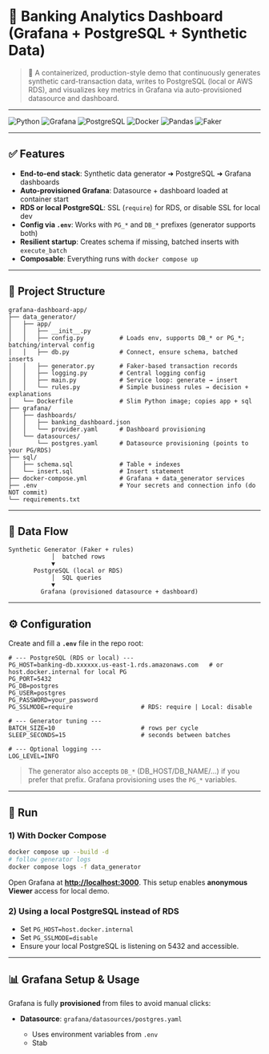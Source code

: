 # 🧭 Banking Analytics Dashboard (Grafana + PostgreSQL + Synthetic Data)

> 🚀 A containerized, production-style demo that continuously generates synthetic card-transaction data, writes to PostgreSQL (local or AWS RDS), and visualizes key metrics in Grafana via auto-provisioned datasource and dashboard.

---

![Python](https://img.shields.io/badge/Python-3.11-blue?logo=python\&logoColor=white)
![Grafana](https://img.shields.io/badge/Grafana-Dashboards-F46800?logo=grafana\&logoColor=white)
![PostgreSQL](https://img.shields.io/badge/PostgreSQL-Database-336791?logo=postgresql)
![Docker](https://img.shields.io/badge/Docker-Compose-2496ED?logo=docker)
![Pandas](https://img.shields.io/badge/Pandas-ETL-150458?logo=pandas)
![Faker](https://img.shields.io/badge/Faker-Data_Generator-00C853)

---

## ✅ Features

* **End-to-end stack**: Synthetic data generator ➜ PostgreSQL ➜ Grafana dashboards
* **Auto-provisioned Grafana**: Datasource + dashboard loaded at container start
* **RDS or local PostgreSQL**: SSL (`require`) for RDS, or disable SSL for local dev
* **Config via `.env`**: Works with `PG_*` and `DB_*` prefixes (generator supports both)
* **Resilient startup**: Creates schema if missing, batched inserts with `execute_batch`
* **Composable**: Everything runs with `docker compose up`

---

## 📂 Project Structure

```text
grafana-dashboard-app/
├── data_generator/
│   ├── app/
│   │   ├── __init__.py
│   │   ├── config.py          # Loads env, supports DB_* or PG_*; batching/interval config
│   │   ├── db.py              # Connect, ensure schema, batched inserts
│   │   ├── generator.py       # Faker-based transaction records
│   │   ├── logging.py         # Central logging config
│   │   ├── main.py            # Service loop: generate → insert
│   │   └── rules.py           # Simple business rules → decision + explanations
│   └── Dockerfile             # Slim Python image; copies app + sql
├── grafana/
│   ├── dashboards/
│   │   ├── banking_dashboard.json
│   │   └── provider.yaml      # Dashboard provisioning
│   └── datasources/
│       └── postgres.yaml      # Datasource provisioning (points to your PG/RDS)
├── sql/
│   ├── schema.sql             # Table + indexes
│   └── insert.sql             # Insert statement
├── docker-compose.yml         # Grafana + data_generator services
├── .env                       # Your secrets and connection info (do NOT commit)
└── requirements.txt
```

---

## 🔁 Data Flow

```text
Synthetic Generator (Faker + rules)
            │  batched rows
            ▼
       PostgreSQL (local or RDS)
            │  SQL queries
            ▼
         Grafana (provisioned datasource + dashboard)
```

---

## ⚙️ Configuration

Create and fill a **`.env`** file in the repo root:

```dotenv
# --- PostgreSQL (RDS or local) ---
PG_HOST=banking-db.xxxxxx.us-east-1.rds.amazonaws.com   # or host.docker.internal for local PG
PG_PORT=5432
PG_DB=postgres
PG_USER=postgres
PG_PASSWORD=your_password
PG_SSLMODE=require                   # RDS: require | Local: disable

# --- Generator tuning ---
BATCH_SIZE=10                        # rows per cycle
SLEEP_SECONDS=15                     # seconds between batches

# --- Optional logging ---
LOG_LEVEL=INFO
```

> The generator also accepts `DB_*` (DB\_HOST/DB\_NAME/…) if you prefer that prefix.
> Grafana provisioning uses the `PG_*` variables.

---

## 🚀 Run

### 1) With Docker Compose

```bash
docker compose up --build -d
# follow generator logs
docker compose logs -f data_generator
```

Open Grafana at **[http://localhost:3000](http://localhost:3000)**.
This setup enables **anonymous Viewer** access for local demo.

### 2) Using a local PostgreSQL instead of RDS

* Set `PG_HOST=host.docker.internal`
* Set `PG_SSLMODE=disable`
* Ensure your local PostgreSQL is listening on 5432 and accessible.

---

## 📊 Grafana Setup & Usage

Grafana is fully **provisioned** from files to avoid manual clicks:

* **Datasource**: `grafana/datasources/postgres.yaml`

  * Uses environment variables from `.env`
  * Stab

